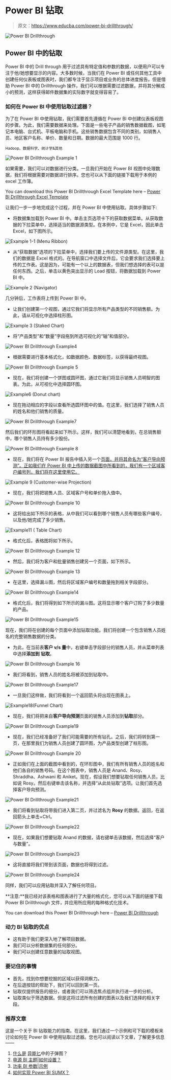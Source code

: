 # Power BI 钻取

> 原文：<https://www.educba.com/power-bi-drillthrough/>

![Power BI Drillthrough](img/dcc9033748251252b8fcd011c1d8156b.png)



## Power BI 中的钻取

Power BI 中的 Drill through 用于过滤具有特定值和参数的数据，以便用户可以专注于他/她想要显示的内容。大多数时候，当我们在 Power BI 或任何其他工具中创建任何仪表板或图表时，我们都专注于显示项目或业务的总体进度报告。但是借助 Power BI 中的 Drillthrough 操作，我们可以根据需要过滤数据，并将其分解成小的预测，这样获得邮件数据集的实际数字就变得容易了。

### 如何在 Power BI 中使用钻取过滤器？

为了在 Power BI 中使用钻取，我们需要首先遵循在 Power BI 中创建仪表板视图的步骤。为此，我们需要数据来处理。下面是一些电子产品的销售数据截图，如笔记本电脑、台式机、平板电脑和手机。这些销售数据包含不同的类别，如销售人员、地区客户名称、单价、数量和日期。数据的最大范围是 1000 行。

<small>Hadoop、数据科学、统计学&其他</small>

![Power BI Drillthrough Example 1](img/e8ea511cbec6ef3fc02a24d79154d83e.png)



如果需要，我们可以对数据进行分类。一旦我们开始在 Power BI 视图中处理数据，我们将根据需要对数据进行排序。您也可以从下面的链接下载用于本例的 excel 工作簿。

You can download this Power BI Drillthrough Excel Template here – [Power BI Drillthrough Excel Template](#popmake-167767)

让我们一步一步地完成这个过程，并在 Power BI 中使用钻取。具体步骤如下:

*   将数据集加载到 Power BI 中。单击主页选项卡下的获取数据菜单。从获取数据的下拉菜单中，选择适当的数据源类型。在本例中，它是 Excel，因此单击 Excel，如下图所示。

![ Example 1-1 (Menu Ribbon)](img/1f4794d4733143da4f964743f6bc4ac5.png)



*   从“获取数据”选项的下拉菜单中，选择我们要上传的文件源类型。在这里，我们的数据是 Excel 格式的。在导航窗口中选择文件后，它会要求我们选择要上传的工作表。这是因为，可能有一个以上的数据表，但我们想选择的表可以是任何东西。之后，单击以黄色突出显示的 Load 按钮，将数据加载到 Power BI 中。

![Example 2 (Navigator)](img/03bac6998d45ab21085d75901d7130e2.png)



几分钟后，工作表将上传到 Power BI 中。

*   让我们创建第一个视图，通过它我们将显示所有产品类型的不同销售额。为此，请从可视化中选择柱形图。

![Example 3 (Staked Chart)](img/cc69b93bcc2ee762b778cd93319673c5.png)



*   将“产品类型”和“数量”字段拖到所选可视化的“轴”和值部分。

![Power BI Drillthrough Example4](img/e16fb7d5badf26738cca47c002227401.png)



*   根据需要进行基本格式化，如数据颜色、数据标签，以获得最终视图。

![Power BI Drillthrough Example 5](img/355477d316f69d2143f50905d475eff7.png)



*   现在，我们将创建一个饼图或圆环图，通过它我们将显示销售人员明智的图表。为此，从可视化中选择圆环图。

![Example6 (Donut chart)](img/d982c746dbd5cc30e71e1915c447371d.png)



*   现在拖动相应的字段以查看所选圆环图中的值。在这里，我们选择了销售人员的姓名和他们销售的质量。

![Power BI Drillthrough Example7](img/50a22f733afaf1939e9c82236832efd5.png)



然后我们的环形图将看起来如下所示。这样，我们可以清楚地看到，在总销售额中，哪个销售人员持有多少股份。

![Power BI Drillthrough Example 8](img/1126109dcf19cb421448b8074ae07b39.png)



*   现在，我们将在 Power BI 报告中插入另一个[页面，并将其命名为“客户导向预测”。正如我们在 Power BI 中上传的数据截图中所看到的，我们有一个区域客户编号列，我们将在这里使用它。](https://www.educba.com/power-bi-report/)

![Example 9 (Customer-wise Projection)](img/59f4c5d61af3c5d70184ee8c8c801669.png)



*   现在，我们将把销售人员、区域客户号和单价拖入值中。

![Power BI Drillthrough Example 10](img/46a525d39229b1d0a63ce5a0ed21038c.png)



*   这将给出如下所示的表格，从中我们可以看到哪个销售人员有哪些客户编号，以及他/她完成了多少销售。

![Example11 ( Table Chart)](img/ad2395a0be02e4574a3034b957f6ecdc.png)



*   格式化后，表格图将如下所示。

![Power BI Drillthrough Example 12](img/546b3d78950f083da4dd093a7a075983.png)



*   然后，我们将为客户和批量销售创建另一个页面，如下所示。

![Power BI Drillthrough Example 13](img/23994a8c3100dc52a333387af4054f22.png)



*   在这里，选择漏斗图，然后将区域客户编号和数量拖到相关字段部分。

![Power BI Drillthrough Example14](img/7c212083d16524bfd9d4d3cb88238d61.png)



*   格式化后，我们将得到如下所示的漏斗图。这将显示哪个客户订购了多少数量的产品。

![Power BI Drillthrough Example15](img/d8e5979d742d4c1a66f02125a123b4dd.png)



现在，我们将在创建的每个页面中添加钻取功能。我们将创建一个包含销售人员姓名的完整销售数据的分类。

*   为此，在当前表**客户 v/s 量**中，右键单击字段部分的销售人员，并从菜单列表中选择**添加到** **钻取**。

![Power BI Drillthrough Example 16](img/cc00142d0305b6993814e4d84036973d.png)



*   我们将看到，销售人员的姓名将被添加到钻取中。

![Power BI Drillthrough Example17](img/449cb8b90ebd21dd210a7142bfda0e9c.png)



*   一旦我们这样做，我们将看到一个返回箭头将出现在图表上。

![Example18(Funnel Chart)](img/3fa50a65b0e7dceefdd1813379dc33ea.png)



*   现在，我们将把来自**客户导向预测**页面的销售人员添加到**钻取**部分。

![Power BI Drillthrough Example19](img/f78aab43caf7d669c006fb6e411d1648.png)



*   现在，我们已经准备好了我们可能需要的所有钻孔。之后，我们将转到第一页，在那里我们为销售人员创建了圆环图，为产品类型创建了柱形图。

![Power BI Drillthrough Example 20](img/9972081857e27bac0922a644fbbdd9f5.png)



*   正如我们在上面的截图中看到的，在环形图中，我们有所有销售人员的姓名和他们各自的销售号码。在这个图表中，销售人员是 Anand、Rosy、Shraddha、Ashwani 和 Aniket。现在，假设我们想要钻取任何销售人员，比如说 Rosy。然后右键单击该名称，并选择“从此处钻取”选项。让我们首先选择客户导向预测。

![Power BI Drillthrough Example21](img/c0c54e08b8167a2031d122a2261899de.png)



*   我们将看到钻取将带我们进入第二页，并过滤名为 **Rosy** 的数据。返回，在返回箭头上单击+Ctrl。

![Power BI Drillthrough Example22](img/58a2d93a10e5307ba620a46366d01c71.png)



*   现在，如果我们想要钻取 Anand 的数据，请右键单击该数据，然后选择“客户与数量”。

![Power BI Drillthrough Example23](img/2da276c094de1583c78e96bf68cb6e28.png)



*   这将直接将我们带到该页面，数据也将得到过滤。

![Power BI Drillthrough Example24](img/0e20dfd136e73226561898852c8965e9.png)



同样，我们可以应用钻取并深入了解任何项目。

**注意:**我已经对该表格和图表进行了大量的格式化，您可以从下面的链接下载 Power BI Drillthrough 文件，并应用所应用的每种格式化技术。

You can download this Power BI Drillthrough here – [Power BI Drillthrough](#popmake-227875)

### 动力 BI 钻取的优点

*   这有助于我们更深入地了解项目数据。
*   我们可以分析数据集的任何部分。
*   我们可以创建任意数量的钻取视图。

### 要记住的事情

*   首先，找到你想要挖掘的区域以获得洞察力。
*   在后退按钮的帮助下，我们可以回到第一页。
*   钻取仅提供报告的细分，或者我们可以筛选焦点组并执行进一步的分析。
*   钻取类似于筛选数据。但是这将过滤所有创建的图表以及我们选择的相关字段。

### 推荐文章

这是一个关于 BI 钻取能力的指南。在这里，我们通过一个示例和可下载的模板来讨论如何在 Power BI 中使用钻取过滤器。您也可以阅读以下文章，了解更多信息——

1.  [什么是](https://www.educba.com/power-bi-bullet-chart/) [异能匕](https://www.educba.com/power-bi-bullet-chart/)中的子弹图？
2.  [电源 BI 主题|如何设置？](https://www.educba.com/power-bi-themes/)
3.  [功率 BI 参数|示例](https://www.educba.com/power-bi-parameters/)
4.  [如何实现 Power BI SUMX？](https://www.educba.com/power-bi-sumx/)





